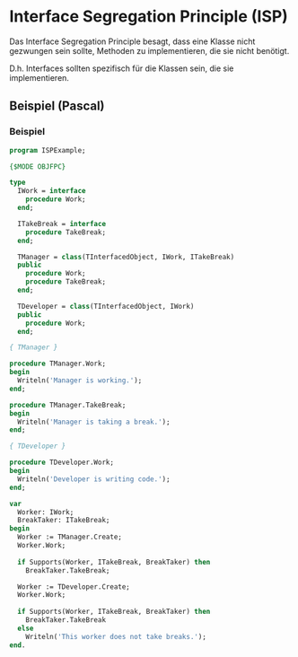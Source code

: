 # Interface Segregation Principle (ISP)

Das Interface Segregation Principle besagt, dass eine Klasse nicht gezwungen sein sollte, Methoden zu implementieren, die sie nicht benötigt.

D.h. Interfaces sollten spezifisch für die Klassen sein, die sie implementieren.


## Beispiel (Pascal)

### Beispiel

```pascal
program ISPExample;

{$MODE OBJFPC}

type
  IWork = interface
    procedure Work;
  end;

  ITakeBreak = interface
    procedure TakeBreak;
  end;

  TManager = class(TInterfacedObject, IWork, ITakeBreak)
  public
    procedure Work;
    procedure TakeBreak;
  end;

  TDeveloper = class(TInterfacedObject, IWork)
  public
    procedure Work;
  end;

{ TManager }

procedure TManager.Work;
begin
  Writeln('Manager is working.');
end;

procedure TManager.TakeBreak;
begin
  Writeln('Manager is taking a break.');
end;

{ TDeveloper }

procedure TDeveloper.Work;
begin
  Writeln('Developer is writing code.');
end;

var
  Worker: IWork;
  BreakTaker: ITakeBreak;
begin
  Worker := TManager.Create;
  Worker.Work;
  
  if Supports(Worker, ITakeBreak, BreakTaker) then
    BreakTaker.TakeBreak;

  Worker := TDeveloper.Create;
  Worker.Work;
  
  if Supports(Worker, ITakeBreak, BreakTaker) then
    BreakTaker.TakeBreak
  else
    Writeln('This worker does not take breaks.');
end.


```